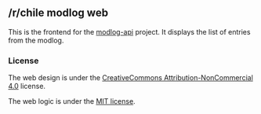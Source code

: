 ## /r/chile modlog web

This is the frontend for the [modlog-api](https://github.com/rchile/modlog-api) project.
It displays the list of entries from the modlog.

### License

The web design is under the [CreativeCommons Attribution-NonCommercial 4.0](https://creativecommons.org/licenses/by-nc/4.0/)
license.

The web logic is under the [MIT license](LICENSE.txt).
